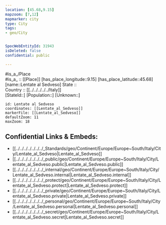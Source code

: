 ```yaml
---
location: [45.68,9.15] 
mapzoom: [7,12] 
mapmarker: city 
type: City
tags:
- geo/City


SpocWebEntityId: 31943
isDeleted: false
confidential: public

---
```

#is_a_/Place  
#is_a_ :: [[Place]] 
[has_place_longitude::9.15] 
[has_place_latitude::45.68] 
[name::Lentate al Sedveso] 
State ::  
Country :: [[../../../../../Italy]]  
[StateId::] 
[Population::] 
[Unknown::] 


```leaflet
id: Lentate al Sedveso
coordinates: [[Lentate_al_Sedveso]] 
markerFile: [[Lentate_al_Sedveso]] 
defaultZoom: 11 
maxZoom: 18
```


## Confidential Links & Embeds: 
- [[../../../../../../../_Standards/geo/Continent/Europe/Europe~South/Italy/City/Lentate_al_Sedveso|Lentate_al_Sedveso]] 
- [[../../../../../../../_public/geo/Continent/Europe/Europe~South/Italy/City/Lentate_al_Sedveso.public|Lentate_al_Sedveso.public]] 
- [[../../../../../../../_internal/geo/Continent/Europe/Europe~South/Italy/City/Lentate_al_Sedveso.internal|Lentate_al_Sedveso.internal]] 
- [[../../../../../../../_protect/geo/Continent/Europe/Europe~South/Italy/City/Lentate_al_Sedveso.protect|Lentate_al_Sedveso.protect]] 
- [[../../../../../../../_private/geo/Continent/Europe/Europe~South/Italy/City/Lentate_al_Sedveso.private|Lentate_al_Sedveso.private]] 
- [[../../../../../../../_personal/geo/Continent/Europe/Europe~South/Italy/City/Lentate_al_Sedveso.personal|Lentate_al_Sedveso.personal]] 
- [[../../../../../../../_secret/geo/Continent/Europe/Europe~South/Italy/City/Lentate_al_Sedveso.secret|Lentate_al_Sedveso.secret]] 
